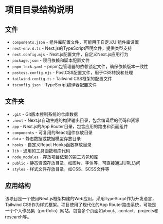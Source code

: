 # 项目目录结构说明

## 文件
- `components.json` - 组件库配置文件，可能用于自定义UI组件库设置
- `next-env.d.ts` - Next.js的TypeScript声明文件，提供类型支持
- `next.config.mjs` - Next.js配置文件，自定义Next.js应用行为
- `package.json` - 项目依赖和脚本配置文件
- `pnpm-lock.yaml` - pnpm包管理器的依赖锁定文件，确保依赖版本一致性
- `postcss.config.mjs` - PostCSS配置文件，用于CSS转换和处理
- `tailwind.config.ts` - Tailwind CSS框架的配置文件
- `tsconfig.json` - TypeScript编译器配置文件

## 文件夹
- `.git` - Git版本控制系统的仓库数据
- `.next` - Next.js自动生成的构建输出目录，包含编译后的代码和资源
- `app` - Next.js的App Router目录，包含应用的路由和页面组件
- `components` - 可复用的React组件存放目录
- `data` - 静态数据或数据模型存放目录
- `hooks` - 自定义React Hooks函数存放目录
- `lib` - 通用的工具函数和库代码
- `node_modules` - 存放项目依赖的第三方包和库
- `public` - 静态资源存放目录，如图片、字体等，可直接通过URL访问
- `styles` - 样式文件存放目录，如CSS、SCSS文件等

## 应用结构
该项目是一个使用Next.js框架构建的Web应用，采用TypeScript作为开发语言，Tailwind CSS作为样式框架。项目使用了现代化的App Router路由系统，可能是一个个人作品集（portfolio）网站，包含多个页面如about、contact、projects和research等。 